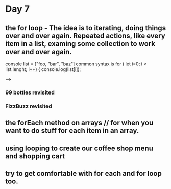 # Day 7

## the for loop - The idea is to iterating, doing things over and over again. Repeated actions, like every item in a list, examing some collection to work over and over again. 

console list = ["foo, "bar", "baz"]
common syntax is for ( let i=0; i < list.lenght; i++) {
    console.log(list[i]);
<!-- } Make sure to get an i++ in your for loop or an infinite loop or while loop will occurr and crash your browser or PC. Make sure to understand this one -->

<!-- while loop while (index < list.lenght) { console.log(list[index]); index++}

do loop do {console.log(list[index]);}while(false); --> -->


### 99 bottles revisited

### FizzBuzz revisited

## the forEach method on arrays // for when you want to do stuff for each item in an array. 

## using looping to create our coffee shop menu and shopping cart


## try to get comfortable with for each and for loop too. 